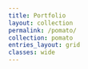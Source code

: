 ```yaml
---
title: Portfolio
layout: collection
permalink: /pomato/
collection: pomato
entries_layout: grid
classes: wide
---
```

